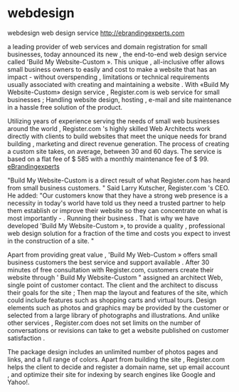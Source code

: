 webdesign
=========

webdesign web design service
http://ebrandingexperts.com

a leading provider of web services and domain registration for small businesses, today announced its new , the end-to-end web design service called 'Build My Website-Custom ». This unique , all-inclusive offer allows small business owners to easily and cost to make a website that has an impact - without overspending , limitations or technical requirements usually associated with creating and maintaining a website . With «Build My Website-Custom» design service , Register.com is web service for small businesses ; Handling website design, hosting , e-mail and site maintenance in a hassle free solution of the product.

Utilizing years of experience serving the needs of small web businesses around the world , Register.com 's highly skilled Web Architects work directly with clients to build websites that meet the unique needs for brand building , marketing and direct revenue generation. The process of creating a custom site takes, on average, between 30 and 60 days. The service is based on a flat fee of $ 585 with a monthly maintenance fee of $ 99. 
<a href="http://ebrandingexperts.com/website-design/">eBrandingexperts</a>

"Build My Website-Custom is a direct result of what Register.com has heard from small business customers. " Said Larry Kutscher, Register.com 's CEO. He added: "Our customers know that they have a strong web presence is a necessity in today's world have told us they need a trusted partner to help them establish or improve their website so they can concentrate on what is most importantly - . Running their business . That is why we have developed 'Build My Website-Custom », to provide a quality , professional web design solution for a fraction of the time and costs you expect to invest in the construction of a site. "

Apart from providing great value , 'Build My Web-Custom » offers small business customers the best service and support available . After 30 minutes of free consultation with Register.com, customers create their website through ' Build My Website-Custom " assigned an architect Web, single point of customer contact. The client and the architect to discuss their goals for the site ; Then map the layout and features of the site, which could include features such as shopping carts and virtual tours. Design elements such as photos and graphics may be provided by the customer or selected from a large library of photographs and illustrations. And unlike other services , Register.com does not set limits on the number of conversations or revisions can take to get a website published on customer satisfaction .

The package design includes an unlimited number of photos pages and links, and a full range of colors. Apart from building the site , Register.com helps the client to decide and register a domain name, set up email account , and optimize their site for indexing by search engines like Google and Yahoo!.
